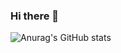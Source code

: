 ### Hi there 👋
![Anurag's GitHub stats](https://github-readme-stats.vercel.app/api?username=WyntersN&show_icons=true&theme=tokyonight)
<!--
**WyntersN/WyntersN** is a ✨ _special_ ✨ repository because its `README.md` (this file) appears on your GitHub profile.

Here are some ideas to get you started:

- 🔭 I’m currently working on ...
- 🌱 I’m currently learning ...
- 👯 I’m looking to collaborate on ...
- 🤔 I’m looking for help with ...
- 💬 Ask me about ...
- 📫 How to reach me: ...
- 😄 Pronouns: ...
- ⚡ Fun fact: ...
-->
